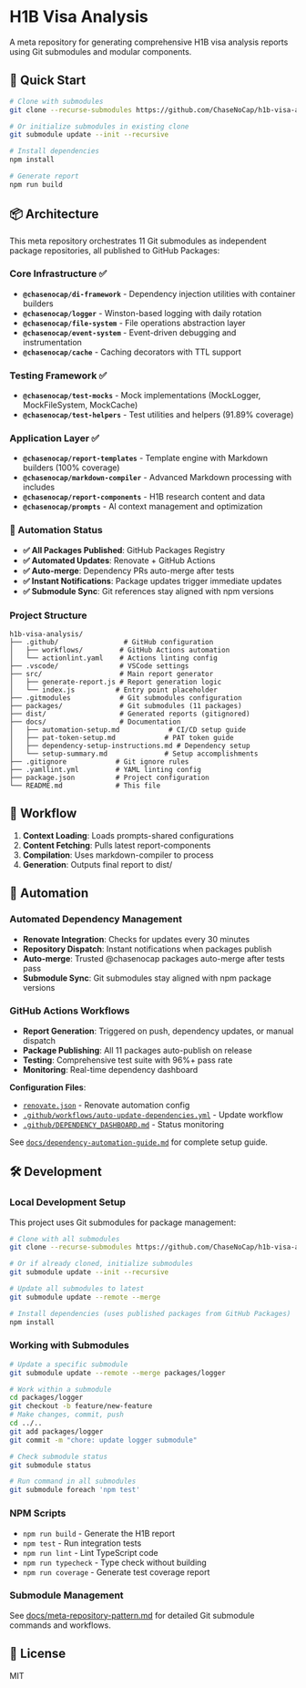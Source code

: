 # H1B Visa Analysis

A meta repository for generating comprehensive H1B visa analysis reports using Git submodules and modular components.

## 🚀 Quick Start

```bash
# Clone with submodules
git clone --recurse-submodules https://github.com/ChaseNoCap/h1b-visa-analysis.git

# Or initialize submodules in existing clone
git submodule update --init --recursive

# Install dependencies
npm install

# Generate report
npm run build
```

## 📦 Architecture

This meta repository orchestrates 11 Git submodules as independent package repositories, all published to GitHub Packages:

### Core Infrastructure ✅
- **`@chasenocap/di-framework`** - Dependency injection utilities with container builders
- **`@chasenocap/logger`** - Winston-based logging with daily rotation  
- **`@chasenocap/file-system`** - File operations abstraction layer
- **`@chasenocap/event-system`** - Event-driven debugging and instrumentation
- **`@chasenocap/cache`** - Caching decorators with TTL support

### Testing Framework ✅
- **`@chasenocap/test-mocks`** - Mock implementations (MockLogger, MockFileSystem, MockCache)
- **`@chasenocap/test-helpers`** - Test utilities and helpers (91.89% coverage)

### Application Layer ✅
- **`@chasenocap/report-templates`** - Template engine with Markdown builders (100% coverage)
- **`@chasenocap/markdown-compiler`** - Advanced Markdown processing with includes
- **`@chasenocap/report-components`** - H1B research content and data
- **`@chasenocap/prompts`** - AI context management and optimization

### 🚀 Automation Status
- **✅ All Packages Published**: GitHub Packages Registry
- **✅ Automated Updates**: Renovate + GitHub Actions  
- **✅ Auto-merge**: Dependency PRs auto-merge after tests
- **✅ Instant Notifications**: Package updates trigger immediate updates
- **✅ Submodule Sync**: Git references stay aligned with npm versions

### Project Structure

```
h1b-visa-analysis/
├── .github/                # GitHub configuration
│   ├── workflows/         # GitHub Actions automation
│   └── actionlint.yaml    # Actions linting config
├── .vscode/               # VSCode settings
├── src/                   # Main report generator
│   ├── generate-report.js # Report generation logic
│   └── index.js          # Entry point placeholder
├── .gitmodules            # Git submodules configuration
├── packages/              # Git submodules (11 packages)
├── dist/                  # Generated reports (gitignored)
├── docs/                  # Documentation
│   ├── automation-setup.md            # CI/CD setup guide
│   ├── pat-token-setup.md            # PAT token guide
│   ├── dependency-setup-instructions.md # Dependency setup
│   └── setup-summary.md              # Setup accomplishments
├── .gitignore            # Git ignore rules
├── .yamllint.yml         # YAML linting config
├── package.json          # Project configuration
└── README.md             # This file
```

## 🔄 Workflow

1. **Context Loading**: Loads prompts-shared configurations
2. **Content Fetching**: Pulls latest report-components
3. **Compilation**: Uses markdown-compiler to process
4. **Generation**: Outputs final report to dist/

## 🤖 Automation

### Automated Dependency Management
- **Renovate Integration**: Checks for updates every 30 minutes
- **Repository Dispatch**: Instant notifications when packages publish
- **Auto-merge**: Trusted @chasenocap packages auto-merge after tests pass
- **Submodule Sync**: Git submodules stay aligned with npm package versions

### GitHub Actions Workflows
- **Report Generation**: Triggered on push, dependency updates, or manual dispatch
- **Package Publishing**: All 11 packages auto-publish on release
- **Testing**: Comprehensive test suite with 96%+ pass rate
- **Monitoring**: Real-time dependency dashboard

**Configuration Files**:
- [`renovate.json`](renovate.json) - Renovate automation config
- [`.github/workflows/auto-update-dependencies.yml`](.github/workflows/auto-update-dependencies.yml) - Update workflow
- [`.github/DEPENDENCY_DASHBOARD.md`](.github/DEPENDENCY_DASHBOARD.md) - Status monitoring

See [`docs/dependency-automation-guide.md`](docs/dependency-automation-guide.md) for complete setup guide.

## 🛠️ Development

### Local Development Setup

This project uses Git submodules for package management:

```bash
# Clone with all submodules
git clone --recurse-submodules https://github.com/ChaseNoCap/h1b-visa-analysis.git

# Or if already cloned, initialize submodules
git submodule update --init --recursive

# Update all submodules to latest
git submodule update --remote --merge

# Install dependencies (uses published packages from GitHub Packages)
npm install
```

### Working with Submodules

```bash
# Update a specific submodule
git submodule update --remote --merge packages/logger

# Work within a submodule
cd packages/logger
git checkout -b feature/new-feature
# Make changes, commit, push
cd ../..
git add packages/logger
git commit -m "chore: update logger submodule"

# Check submodule status
git submodule status

# Run command in all submodules
git submodule foreach 'npm test'
```

### NPM Scripts

- `npm run build` - Generate the H1B report
- `npm test` - Run integration tests
- `npm run lint` - Lint TypeScript code
- `npm run typecheck` - Type check without building
- `npm run coverage` - Generate test coverage report

### Submodule Management

See [docs/meta-repository-pattern.md](docs/meta-repository-pattern.md) for detailed Git submodule commands and workflows.

## 📄 License

MIT
